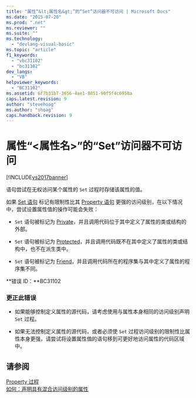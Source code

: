 ```yaml
---
title: "属性“&lt;属性名&gt;”的“Set”访问器不可访问 | Microsoft Docs"
ms.date: "2015-07-20"
ms.prod: ".net"
ms.reviewer: ""
ms.suite: ""
ms.technology: 
  - "devlang-visual-basic"
ms.topic: "article"
f1_keywords: 
  - "vbc31102"
  - "bc31102"
dev_langs: 
  - "VB"
helpviewer_keywords: 
  - "BC31102"
ms.assetid: 6f7b31b7-3656-4ae1-8851-90f5f4c6950a
caps.latest.revision: 9
author: "stevehoag"
ms.author: "shoag"
caps.handback.revision: 9
---
```

# 属性“&lt;属性名&gt;”的“Set”访问器不可访问
[!INCLUDE[vs2017banner](../../../visual-basic/includes/vs2017banner.md)]

语句尝试在无权访问某个属性的 `Set` 过程时存储该属性的值。  
  
 如果 [Set 语句](../../../visual-basic/language-reference/statements/set-statement.md) 标记有限制性比其 [Property 语句](../../../visual-basic/language-reference/statements/property-statement.md) 更强的访问级别，在以下情况中，尝试设置属性值的操作可能会失败：  
  
-   `Set` 语句被标记为 [Private](../../../visual-basic/language-reference/modifiers/private.md)，并且调用代码位于其中定义了属性的类或结构的外部。  
  
-   `Set` 语句被标记为 [Protected](../../../visual-basic/language-reference/modifiers/protected.md)，并且调用代码既不在其中定义了属性的类或结构中，也不在派生类中。  
  
-   `Set` 语句被标记为 [Friend](../../../visual-basic/language-reference/modifiers/friend.md)，并且调用代码所在的程序集与其中定义了属性的程序集不同。  
  
 **错误 ID：**BC31102  
  
### 更正此错误  
  
-   如果能够控制定义属性的源代码，请考虑使用与属性本身相同的访问级别声明 `Set` 过程。  
  
-   如果无法控制定义属性的源代码，或者必须使 `Set` 过程访问级别的限制性比属性本身更强，请尝试将设置属性值的语句移到可更好地访问属性的代码区域中。  
  
## 请参阅  
 [Property 过程](../../../visual-basic/programming-guide/language-features/procedures/property-procedures.md)   
 [如何：声明具有混合访问级别的属性](../../../visual-basic/programming-guide/language-features/procedures/how-to-declare-a-property-with-mixed-access-levels.md)